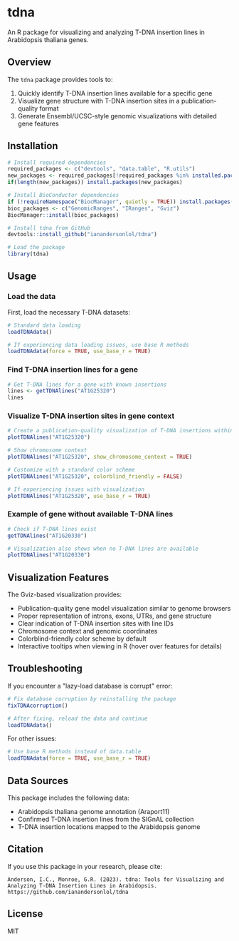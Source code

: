 # tdna

An R package for visualizing and analyzing T-DNA insertion lines in Arabidopsis thaliana genes.

## Overview

The `tdna` package provides tools to:

1. Quickly identify T-DNA insertion lines available for a specific gene
2. Visualize gene structure with T-DNA insertion sites in a publication-quality format
3. Generate Ensembl/UCSC-style genomic visualizations with detailed gene features

## Installation

```r
# Install required dependencies
required_packages <- c("devtools", "data.table", "R.utils")
new_packages <- required_packages[!required_packages %in% installed.packages()[,"Package"]]
if(length(new_packages)) install.packages(new_packages)

# Install BioConductor dependencies
if (!requireNamespace("BiocManager", quietly = TRUE)) install.packages("BiocManager")
bioc_packages <- c("GenomicRanges", "IRanges", "Gviz")
BiocManager::install(bioc_packages)

# Install tdna from GitHub
devtools::install_github("ianandersonlol/tdna")

# Load the package
library(tdna)
```

## Usage

### Load the data

First, load the necessary T-DNA datasets:

```r
# Standard data loading
loadTDNAdata()

# If experiencing data loading issues, use base R methods
loadTDNAdata(force = TRUE, use_base_r = TRUE)
```

### Find T-DNA insertion lines for a gene

```r
# Get T-DNA lines for a gene with known insertions
lines <- getTDNAlines("AT1G25320")
lines
```

### Visualize T-DNA insertion sites in gene context

```r
# Create a publication-quality visualization of T-DNA insertions within gene structure
plotTDNAlines("AT1G25320")

# Show chromosome context
plotTDNAlines("AT1G25320", show_chromosome_context = TRUE)

# Customize with a standard color scheme
plotTDNAlines("AT1G25320", colorblind_friendly = FALSE)

# If experiencing issues with visualization
plotTDNAlines("AT1G25320", use_base_r = TRUE)
```

### Example of gene without available T-DNA lines

```r
# Check if T-DNA lines exist
getTDNAlines("AT1G20330")

# Visualization also shows when no T-DNA lines are available
plotTDNAlines("AT1G20330")
```

## Visualization Features

The Gviz-based visualization provides:

- Publication-quality gene model visualization similar to genome browsers
- Proper representation of introns, exons, UTRs, and gene structure
- Clear indication of T-DNA insertion sites with line IDs
- Chromosome context and genomic coordinates
- Colorblind-friendly color scheme by default
- Interactive tooltips when viewing in R (hover over features for details)

## Troubleshooting

If you encounter a "lazy-load database is corrupt" error:

```r
# Fix database corruption by reinstalling the package
fixTDNAcorruption()

# After fixing, reload the data and continue
loadTDNAdata()
```

For other issues:

```r
# Use base R methods instead of data.table
loadTDNAdata(force = TRUE, use_base_r = TRUE)
```

## Data Sources

This package includes the following data:

- Arabidopsis thaliana genome annotation (Araport11)
- Confirmed T-DNA insertion lines from the SIGnAL collection
- T-DNA insertion locations mapped to the Arabidopsis genome

## Citation

If you use this package in your research, please cite:

```
Anderson, I.C., Monroe, G.R. (2023). tdna: Tools for Visualizing and Analyzing T-DNA Insertion Lines in Arabidopsis. https://github.com/ianandersonlol/tdna
```

## License

MIT